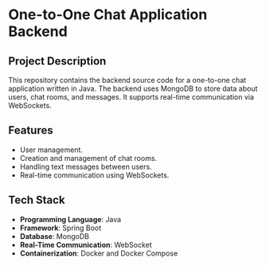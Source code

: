 # One-to-One Chat Application Backend

## Project Description

This repository contains the backend source code for a one-to-one chat application written in Java. The backend uses MongoDB to store data about users, chat rooms, and messages. It supports real-time communication via WebSockets.

## Features

- User management.
- Creation and management of chat rooms.
- Handling text messages between users.
- Real-time communication using WebSockets.

## Tech Stack

- **Programming Language**: Java
- **Framework**: Spring Boot
- **Database**: MongoDB
- **Real-Time Communication**: WebSocket
- **Containerization**: Docker and Docker Compose
